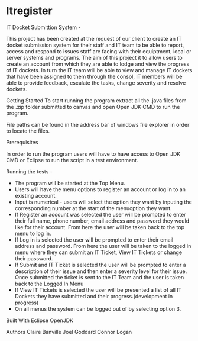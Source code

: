 # Itregister
IT Docket Submittion System -

This project has been created at the request of our client to create an IT docket submission system for their staff and IT team to be able to report, access and respond to issues staff are facing with their equiptment, local or server systems and programs. The aim of this project it to allow users to create an account from which they are able to lodge and view the progress of IT dockets. In turn the IT team will be able to view and manage IT dockets that have been assigned to them through the consol, IT members will be able to provide feedback, escalate the tasks, change severity and resolve dockets. 

Getting Started
To start running the program extract all the .java files from the .zip folder submitted to canvas and open Open JDK CMD to run the program. 

File paths can be found in the address bar of windows file explorer in order to locate the files.

Prerequisites

In order to run the program users will have to have access to Open JDK CMD or Eclipse to run the script in a test environment.

Running the tests - 

 - The program will be started at the Top Menu.
 - Users will have the menu options to register an account or log in to an existing account.
 - Input is numerical - users will select the option they want by inputing the corresponding number at the start of the menuoption they want.
 - If Register an account was selected the user will be prompted to enter their full name, phone number, email address and password they would like for their account. From here the user will be taken back to the top menu to log in.
 - If Log in is selected the user will be prompted to enter their email address and password. From here the user will be taken to the logged in menu where they can submit an IT Ticket, View IT Tickets or change their password.
 - If Submit and IT Ticket is selected the user will be prompted to enter a description of their issue and then enter a severity level for their issue. Once submitted the ticket is sent to the IT Team and the user is taken back to the Logged In Menu
 - If View IT Tickets is selected the user will be presented a list of all IT Dockets they have submitted and their progress.(development in progress)
 - On all menus the system can be logged out of by selecting option 3.

Built With
Eclipse
OpenJDK

Authors
Claire Banville
Joel Goddard
Connor Logan
